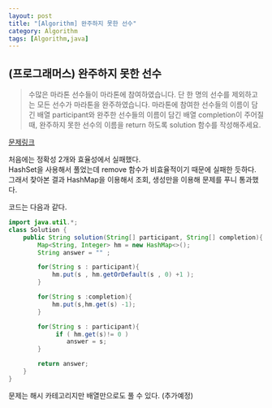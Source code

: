 ```yaml
---
layout: post
title: "[Algorithm] 완주하지 못한 선수"
category: Algorithm
tags: [Algorithm,java]
---
```

## (프로그래머스) 완주하지 못한 선수

>수많은 마라톤 선수들이 마라톤에 참여하였습니다.
>단 한 명의 선수를 제외하고는 모든 선수가 마라톤을 완주하였습니다.
>마라톤에 참여한 선수들의 이름이 담긴 배열 participant와 완주한 선수들의 이름이 담긴 배열 completion이 주어질 때, 완주하지 못한 선수의 이름을 return 하도록
>solution 함수를 작성해주세요.

[문제링크](https://programmers.co.kr/learn/courses/30/lessons/42576?language=java)

처음에는 정확성 2개와 효율성에서 실패했다.  
HashSet을 사용해서 풀었는데 remove 함수가 비효율적이기 때문에 실패한 듯하다.  
그래서 찾아본 결과 HashMap을 이용해서 조회, 생성만을 이용해 문제를 푸니 통과했다.

코드는 다음과 같다.

```java
import java.util.*;
class Solution {
    public String solution(String[] participant, String[] completion){
        Map<String, Integer> hm = new HashMap<>();
        String answer = "" ;

        for(String s : participant){
            hm.put(s , hm.getOrDefault(s , 0) +1 );
        }

        for(String s :completion){
            hm.put(s,hm.get(s) -1);
        }

        for(String s : participant){
             if ( hm.get(s)!= 0 )
                answer = s;
        }

        return answer;
    }
}

```

문제는 해시 카테고리지만 배열만으로도 풀 수 있다. (추가예정)
